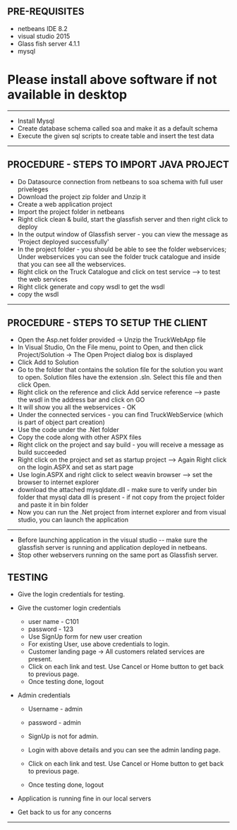 PRE-REQUISITES
-----------------
- netbeans IDE 8.2
- visual studio 2015
- Glass fish server 4.1.1
- mysql

# Please install above software if not available in desktop

************************************************************************************************************************
- Install Mysql
- Create database schema called soa and make it as a default schema 
- Execute the given sql scripts to create table and insert the test data

************************************************************************************************************************

PROCEDURE - STEPS TO IMPORT JAVA PROJECT
----------------------------------------

- Do Datasource connection from netbeans to soa schema with full user priveleges
- Download the project zip folder and Unzip it
- Create a web application project
- Import the project folder in netbeans
- Right click clean & build, start the glassfish server and then right click to deploy
- In the output window of Glassfish server - you can view the message as 'Project deployed successfully'
- In the project folder - you should be able to see the folder webservices; Under webservices you can see the folder truck catalogue and inside that you can see all the webservices.
- Right click on the Truck Catalogue and click on test service --> to test the web services
- Right click generate and copy wsdl to get the wsdl 
- copy the wsdl

***************************************************************************************************************************

PROCEDURE - STEPS TO SETUP THE CLIENT
--------------------------------------

- Open the Asp.net folder provided -> Unzip the TruckWebApp file
- In Visual Studio, On the File menu, point to Open, and then click Project/Solution -> The Open Project dialog box is displayed
- Click Add to Solution 
- Go to the folder that contains the solution file for the solution you want to open. Solution files have the extension .sln. Select this file and then click Open.
- Right click on the reference and click Add service reference --> paste the wsdl in the address bar and click on GO
- It will show you all the webservices - OK
- Under the connected services - you can find TruckWebService (which is part of object part creation)
- Use the code under the .Net folder
- Copy the code along with other ASPX files
- Right click on the project and say build - you will receive a message as build succeeded
- Right click on the project and set as startup project --> Again Right click on the login.ASPX and set as start page
- Use login.ASPX and right click to select weavin browser --> set the browser to internet explorer
- download the attached mysqldate.dll - make sure to verify under bin folder that mysql data dll is present - if not copy from the project folder and paste it in bin folder
- Now you can run the .Net project from internet explorer and from visual studio, you can launch the application

***********************************************************************************************************************************

- Before launching application in the visual studio -- make sure the glassfish server is running and application deployed in netbeans.
- Stop other webservers running on the same port as Glassfish server.

TESTING
--------

- Give the login credentials for testing.
- Give the customer login credentials
	- user name - C101
	- password - 123
	- Use SignUp form for new user creation
	- For existing User, use above credentials to login.
	- Customer landing page -> All customers related services are present. 
	- Click on each link and test. Use Cancel or Home button to get back to previous page.
	- Once testing done, logout

- Admin credentials
	- Username - admin
	- password - admin
	
	- SignUp is not for admin.
	- Login with above details and you can see the admin landing page.
	- Click on each link and test. Use Cancel or Home button to get back to previous page.
	- Once testing done, logout

- Application is running fine in our local servers
- Get back to us for any concerns

**********************************************************************************************************************************
